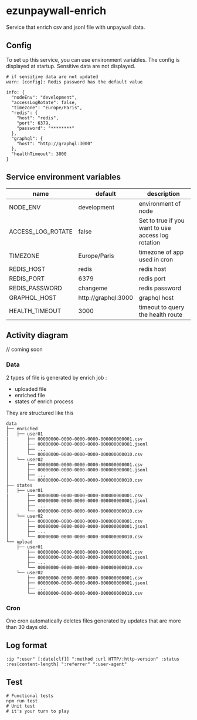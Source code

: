 # ezunpaywall-enrich

Service that enrich csv and jsonl file with unpaywall data.

## Config

To set up this service, you can use environment variables. The config is displayed at startup. Sensitive data are not displayed.

```
# if sensitive data are not updated
warn: [config]: Redis password has the default value

info: {
  "nodeEnv": "development",
  "accessLogRotate": false,
  "timezone": "Europe/Paris",
  "redis": {
    "host": "redis",
    "port": 6379,
    "password": "********"
  },
  "graphql": {
    "host": "http://graphql:3000"
  },
  "healthTimeout": 3000
}
```

## Service environment variables

| name | default | description |
| --- | --- | --- |
| NODE_ENV | development | environment of node |
| ACCESS_LOG_ROTATE | false | Set to true if you want to use access log rotation |
| TIMEZONE | Europe/Paris | timezone of app used in cron |
| REDIS_HOST | redis | redis host |
| REDIS_PORT | 6379 | redis port |
| REDIS_PASSWORD | changeme | redis password |
| GRAPHQL_HOST | http://graphql:3000 | graphql host |
| HEALTH_TIMEOUT | 3000 | timeout to query the health route |

## Activity diagram

// coming soon

### Data

2 types of file is generated by enrich job :
- uploaded file
- enriched file
- states of enrich process

They are structured like this
```
data
├── enriched
│   ├── user01
|       ├── 00000000-0000-0000-0000-000000000001.csv
│       ├── 00000000-0000-0000-0000-000000000001.jsonl
│       ├── ...
│       └── 00000000-0000-0000-0000-000000000010.csv
│   └── user02
│       ├── 00000000-0000-0000-0000-000000000001.csv
│       ├── 00000000-0000-0000-0000-000000000001.jsonl
│       ├── ...
│       └── 00000000-0000-0000-0000-000000000010.csv
├── states
│   ├── user01
|       ├── 00000000-0000-0000-0000-000000000001.csv
│       ├── 00000000-0000-0000-0000-000000000001.jsonl
│       ├── ...
│       └── 00000000-0000-0000-0000-000000000010.csv
│   └── user02
│       ├── 00000000-0000-0000-0000-000000000001.csv
│       ├── 00000000-0000-0000-0000-000000000001.jsonl
│       ├── ...
│       └── 00000000-0000-0000-0000-000000000010.csv
└── upload
    ├── user01
        ├── 00000000-0000-0000-0000-000000000001.csv
        ├── 00000000-0000-0000-0000-000000000001.jsonl
        ├── ...
        └── 00000000-0000-0000-0000-000000000010.csv
    └── user02
        ├── 00000000-0000-0000-0000-000000000001.csv
        ├── 00000000-0000-0000-0000-000000000001.jsonl
        ├── ...
        └── 00000000-0000-0000-0000-000000000010.csv
```

### Cron

One cron automatically deletes files generated by updates that are more than 30 days old. 

## Log format

```
:ip ":user" [:date[clf]] ":method :url HTTP/:http-version" :status :res[content-length] ":referrer" ":user-agent"
```

## Test

```
# Functional tests
npm run test
# Unit test
# it's your turn to play
```